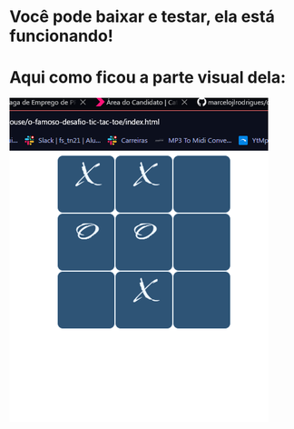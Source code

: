 # Você pode baixar e testar, ela está funcionando!

# Aqui como ficou a parte visual dela:

![Foto Tic Tac Toe](imgs/tictactoeprint.png)